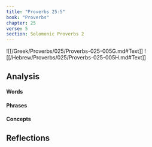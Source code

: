 ```yaml
---
title: "Proverbs 25:5"
book: "Proverbs"
chapter: 25
verse: 5
section: Solomonic Proverbs 2
---
```

![[/Greek/Proverbs/025/Proverbs-025-005G.md#Text]]
![[/Hebrew/Proverbs/025/Proverbs-025-005H.md#Text]]

## Analysis

#### Words

#### Phrases

#### Concepts

## Reflections

